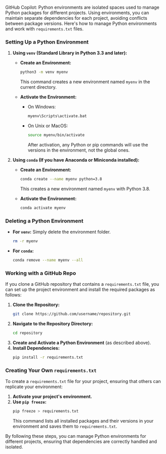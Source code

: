GitHub Copilot: Python environments are isolated spaces used to manage Python packages for different projects. Using environments, you can maintain separate dependencies for each project, avoiding conflicts between package versions. Here's how to manage Python environments and work with `requirements.txt` files.

### Setting Up a Python Environment

1. **Using `venv` (Standard Library in Python 3.3 and later):**

   - **Create an Environment:**

     ```bash
     python3 -m venv myenv
     ```

     This command creates a new environment named `myenv` in the current directory.

   - **Activate the Environment:**
     - On Windows:
       ```cmd
       myenv\Scripts\activate.bat
       ```
     - On Unix or MacOS:
       ```bash
       source myenv/bin/activate
       ```
       After activation, any Python or pip commands will use the versions in the environment, not the global ones.

2. **Using `conda` (If you have Anaconda or Miniconda installed):**

   - **Create an Environment:**

     ```bash
     conda create --name myenv python=3.8
     ```

     This creates a new environment named `myenv` with Python 3.8.

   - **Activate the Environment:**
     ```bash
     conda activate myenv
     ```

### Deleting a Python Environment

- **For `venv`:** Simply delete the environment folder.
  ```bash
  rm -r myenv
  ```
- **For `conda`:**
  ```bash
  conda remove --name myenv --all
  ```

### Working with a GitHub Repo

If you clone a GitHub repository that contains a `requirements.txt` file, you can set up the project environment and install the required packages as follows:

1. **Clone the Repository:**
   ```bash
   git clone https://github.com/username/repository.git
   ```
2. **Navigate to the Repository Directory:**
   ```bash
   cd repository
   ```
3. **Create and Activate a Python Environment** (as described above).
4. **Install Dependencies:**
   ```bash
   pip install -r requirements.txt
   ```

### Creating Your Own `requirements.txt`

To create a `requirements.txt` file for your project, ensuring that others can replicate your environment:

1. **Activate your project's environment.**
2. **Use `pip freeze`:**
   ```bash
   pip freeze > requirements.txt
   ```
   This command lists all installed packages and their versions in your environment and saves them to `requirements.txt`.

By following these steps, you can manage Python environments for different projects, ensuring that dependencies are correctly handled and isolated.
